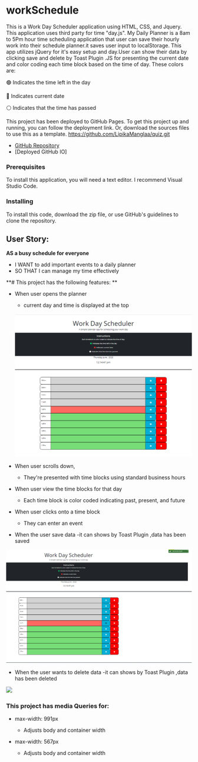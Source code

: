 # workSchedule

This is a Work Day Scheduler application using HTML, CSS, and Jquery. This application uses third party for time "day.js". My Daily Planner is a 8am to 5Pm hour time scheduling application that user can save their hourly work into their schedule planner.it  saves user input to localStorage. This app utilizes jQuery for it's easy setup and day.User can show their data by clicking save and delete by Toast Plugin .JS for presenting the current date and color coding each time block based on the time of day. These colors are:

:green_circle: Indicates the time left in the day 

 :red_circle: Indicates current date 

:white_circle: Indicates that the time has passed

This project has been deployed to GitHub Pages. To get this project up and running, you can follow the deployment link. Or, download the sources files to use this as a template.
https://github.com/LipikaManglaa/quiz.git
* [GitHub Repository](https://github.com/LipikaManglaa/quiz.git)
* [Deployed GitHub IO]



### Prerequisites

To install this application, you will need a text editor. I recommend Visual Studio Code. 

### Installing

To install this code, download the zip file, or use GitHub's guidelines to clone the repository. 



##  User Story:
**AS  a busy schedule for everyone**
- I WANT to add important events to a daily planner
- SO THAT I can manage my time effectively

**# This project has the following features: **
- When user opens the planner 
  - current day and time is displayed at the top 

  ![](screenshot/Screenshot1.png)


- When user scrolls down,
  - They're presented with time blocks using standard business hours
- When user view the time blocks for that day 
  - Each time block is color coded indicating past, present, and future
- When user clicks onto a time block 
  - They can enter an event

- When the user save data 
 -it can shows by Toast Plugin  ,data has been saved

 ![](screenshot/Screenshot2.png)

- When the user wants to delete data 
 -it can shows by Toast Plugin  ,data has been deleted

 ![](screenshot/Screenshot3png)
 

 ### This project has media Queries for:

* max-width: 991px 
    * Adjusts body and container width

* max-width: 567px
    * Adjusts body and container width
  